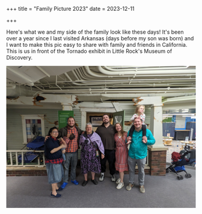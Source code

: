 +++
title = "Family Picture 2023"
date = 2023-12-11

+++

Here's what we and my side of the family look like these days! It's been over a year since I last visited Arkansas (days before my son was born) and I want to make this pic easy to share with family and friends in California. This is us in front of the Tornado exhibit in Little Rock's Museum of Discovery.

![Family-Picture-AR-2023-12.jpg](Family-Picture-AR-2023-12.jpg)
